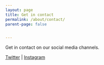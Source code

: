 ```yaml
---
layout: page
title: Get in contact
permalink: /about/contact/
parent-page: false


---
```


Get in contact on our social media channels.

[Twitter](https://twitter.com/EitaMagSFF) &#124; [Instagram](https://www.instagram.com/eitamagsff/) 